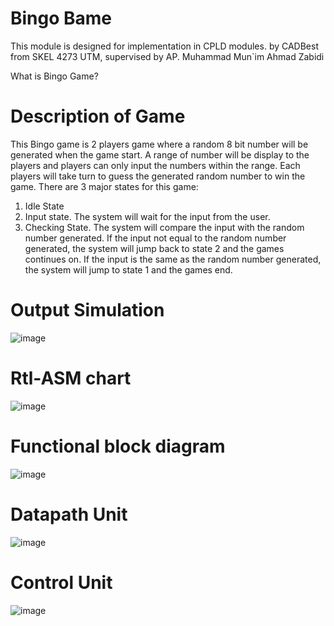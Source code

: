 # Bingo Bame
This module is designed for implementation in CPLD modules. by CADBest from SKEL 4273 UTM, supervised by AP. Muhammad Mun`im Ahmad Zabidi

What is Bingo Game?

# Description of Game

This Bingo game is 2 players game where a random 8 bit number will be generated when the game start. A range of number will be display to the players and players can only input the numbers within the range. Each players will take turn to guess the generated random number to win the game.
There are 3 major states for this game:
1.	Idle State
2.	Input state. The system will wait for the input from the user.
3.	Checking State. The system will compare the input with the random number generated. If the input not equal to the random number generated, the system will jump back to state 2 and the games continues on. If the input is the same as the random number generated, the system will jump to state 1 and the games end.

# Output Simulation
![image](https://user-images.githubusercontent.com/87294236/125234475-6860f300-e313-11eb-9977-854b71a607c2.png)

# Rtl-ASM chart

![image](https://user-images.githubusercontent.com/87294236/125233842-fe941980-e311-11eb-97b4-d3c578309894.png)

# Functional block diagram

![image](https://user-images.githubusercontent.com/87294236/125234160-b6c1c200-e312-11eb-8895-091b55b456e7.png)

# Datapath Unit

![image](https://user-images.githubusercontent.com/87294236/125234280-fa1c3080-e312-11eb-818b-9ed5e6f3f90c.png)

# Control Unit

![image](https://user-images.githubusercontent.com/87294236/125234345-1e780d00-e313-11eb-852e-f7c7f2403eb8.png)

